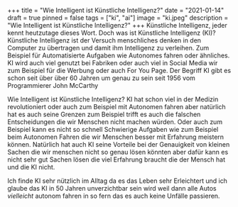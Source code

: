 +++
title = "Wie Intelligent ist Künstliche Intelligenz?"
date = "2021-01-14"
draft = true
pinned = false
tags = ["ki", "ai"]
image = "ki.jpeg"
description = "Wie Intelligent ist Künstliche Intelligenz?"
+++
Künstliche Intelligenz, jeder kennt heutzutage dieses Wort. Doch was ist Künstliche Intelligenz (KI)? Künstliche Intelligenz ist der Versuch menschliches denken in den Computer zu übertragen und damit ihm Intelligenz zu verleihen. Zum Beispiel für Automatisierte Aufgaben wie Autonomes fahren oder ähnliches. KI wird auch viel genutzt bei Fabriken oder auch viel in Social Media wir zum Beispiel für die Werbung oder auch For You Page. Der Begriff KI gibt es schon seit über über 60 Jahren um genau zu sein seit 1956 vom Programmierer John McCarthy

Wie Intelligent ist Künstliche Intelligenz? KI hat schon viel in der Medizin revolutioniert oder auch zum Beispiel mit Autonomen fahren aber natürlich hat es auch seine Grenzen zum Beispiel trifft es auch die falschen Entscheidungen die wir Menschen nicht machen würden. Oder auch zum Beispiel kann es nicht so schnell Schwierige Aufgaben wie zum Beispiel beim Autonomen Fahren die wir Menschen besser mit Erfahrung meistern können. Natürlich hat auch KI seine Vorteile bei der Genauigkeit von kleinen Sachen die wir menschen nicht so genau lösen könnten aber dafür kann es nicht sehr gut Sachen lösen die viel Erfahrung braucht die der Mensch hat und die KI nicht.

Ich finde KI sehr nützlich im Alltag da es das Leben sehr Erleichtert und ich glaube das KI in 50 Jahren unverzichtbar sein wird weil dann alle Autos *vielleicht* autonom fahren in so fern das es auch keine Unfälle passieren.